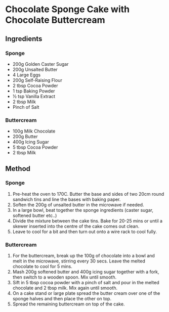 # Chocolate Sponge Cake with Chocolate Buttercream

## Ingredients
### Sponge
 * 200g Golden Caster Sugar
 * 200g Unsalted Butter
 * 4 Large Eggs
 * 200g Self-Raising Flour
 * 2 tbsp Cocoa Powder
 * 1 tsp Baking Powder
 * ½ tsp Vanilla Extract
 * 2 tbsp Milk
 * Pinch of Salt

### Buttercream
 * 100g Milk Chocolate
 * 200g Butter
 * 400g Icing Sugar
 * 5 tbsp Cocoa Powder
 * 2 tbsp Milk

## Method
### Sponge
1. Pre-heat the oven to 170C. Butter the base and sides of two 20cm round sandwich tins and line the bases with baking paper.
2. Soften the 200g of unsalted butter in the microwave if needed.
3. In a large bowl, beat together the sponge ingredients (caster sugar, softened butter etc..)
4. Divide the mixture between the cake tins. Bake for 20-25 mins or until a skewer inserted into the centre of the cake comes out clean.
5. Leave to cool for a bit and then turn out onto a wire rack to cool fully.

### Buttercream
1. For the buttercream, break up the 100g of chocolate into a bowl and melt in the microwave, stirring every 30 secs. Leave the melted chocolate to cool for 5 mins.
2. Mash 200g softened butter and 400g icing sugar together with a fork, then switch to a wooden spoon. Mix until smooth.
3. Sift in 5 tbsp cocoa powder with a pinch of salt and pour in the melted chocolate and 2 tbsp milk. Mix again until smooth.
4. On a cake stand or large plate spread the butter cream over one of the sponge halves and then place the other on top.
5. Spread the remaining buttercream on top of the cake.


